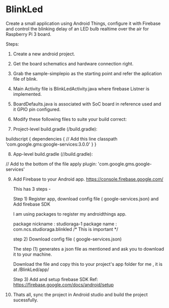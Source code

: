 # BlinkLed

Create a small application using Android Things, configure it with Firebase and control 
the blinking delay of an LED bulb realtime over the air for Raspberry Pi 3 board.


Steps:

1) Create a new android project.

2) Get the board schematics and hardware connection right.

3) Grab the sample-simplepio as the starting point and refer the aplication file of blink.

4) Main Activity file is BlinkLedActivity.java where firebase Listner is implemented.

5) BoardDefaults.java is associated with SoC board in reference used and it GPIO pin configured.

6) Modify these following files to suite your build correct:

7) Project-level build.gradle (<project>/build.gradle):

  buildscript {
  dependencies {
    // Add this line
    classpath 'com.google.gms:google-services:3.0.0'
    }
  }

8) App-level build.gradle (<project>/<app-module>/build.gradle):

  // Add to the bottom of the file
  apply plugin: 'com.google.gms.google-services' 

9) Add Firebase to your Android app. https://console.firebase.google.com/

   This has 3 steps - 

   Step 1) Register app, download config file ( google-services.json) and Add firebase SDK

   I am using packages to register my androidthings app.

   package nickname : studioraga-1
   package name     :  com.ncs.studioraga.blinkled  /* This is important */

   step 2) Download  config file ( google-services.json)

   The step (1) generates a json file as mentioned and ask you to download it to your machine.

   Download the file and copy this to your project's app folder
   for me , it is at <PATH>/BlinkLed/app/

   Step 3) Add and setup firebase SDK   Ref: https://firebase.google.com/docs/android/setup


10) Thats all, sync the project in Android studio and build the project sucessfully. 



